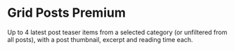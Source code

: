 # Grid Posts Premium

Up to 4 latest post teaser items from a selected category (or unfiltered from all posts), with a post thumbnail, excerpt and reading time each.
